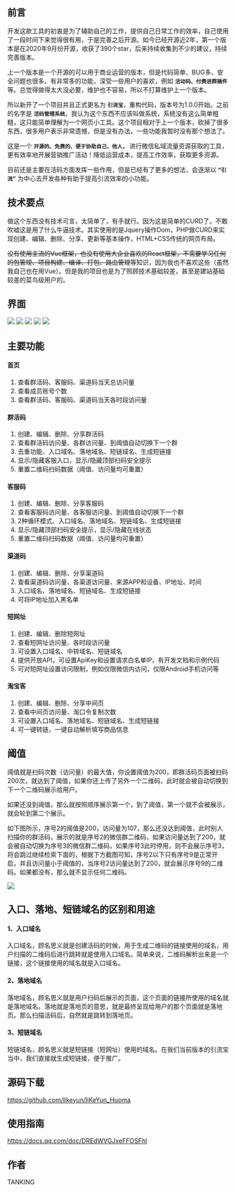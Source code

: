 前言
---
开发这款工具的初衷是为了辅助自己的工作，提供自己日常工作的效率，自己使用了一段时间下来觉得很有用，于是完善之后开源。如今已经开源近2年，第一个版本是在2020年9月份开源，收获了390个star，后来持续收集到不少的建议，持续完善版本。

上一个版本是一个开源的可以用于商业运营的版本，但是代码简单、BUG多、安全问题也很多。有非常多的功能，深受一些用户的喜欢，例如 **`活动码、付费进群插件`** 等。总觉得做得太大没必要，维护也不容易，所以不打算维护上一个版本。


所以新开了一个项目并且正式更名为 **`引流宝`**，重构代码，版本号为1.0.0开始。之前的名字是 **`活码管理系统`**，我认为这个东西不应该叫做系统，系统没有这么简单粗糙，这只能简单理解为一个网页小工具。这个项目相对于上一个版本，砍掉了很多东西，很多用户表示非常遗憾，但是没有办法，一些功能我暂时没有那个想法了。


这是一个 **`开源的、免费的、便于协助自己、他人，`** 进行微信私域流量资源获取的工具，更有效率地开展营销推广活动！降低运营成本，提高工作效率，获取更多资源。

目前还是主要在活码方面发挥一些作用，但是已经有了更多的想法，会逐渐以 **`“引流”`** 为中心去开发各种有助于提高引流效率的小功能。

技术要点
---
做这个东西没有技术可言，太简单了，有手就行。因为这是简单的CURD了，不敢吹嘘这是用了什么牛逼技术。其实使用的是Jquery操作Dom，PHP做CURD来实现创建、编辑、删除、分享、更新等基本操作，HTML+CSS传统的网页布局。

~~没有使用主流的Vue框架，也没有使用大企业喜欢的React框架，不需要学习任何的包管理、项目构建、编译、打包、路由管理~~等知识，因为我也不喜欢这些（虽然我自己也在用Vue）。但是我的项目也是为了照顾技术基础较差，甚至是建站基础较差的菜鸟级用户的。

界面
---
![](https://d1.faiusr.com/4/AAEIABAEGAAggIKSnAYouLrKpAUwsgo4jwc.png)
![](https://d1.faiusr.com/4/AAEIABAEGAAgp4KSnAYo6JeVeDCnCjiXBw.png)
![](https://d1.faiusr.com/4/AAEIABAEGAAgr4KSnAYouOjIugQwrwo4nQc.png)
![](https://d1.faiusr.com/4/AAEIABAEGAAgtYKSnAYokLWoqwQwqwo4lAc.png)
![](https://d1.faiusr.com/4/AAEIABAEGAAgu4KSnAYohuHsoAYwpQo4jQc.png)

主要功能
---
#### 首页
1. 查看群活码、客服码、渠道码当天总访问量
2. 查看成员账号个数
3. 查看群活码、客服码、渠道码当天各时段访问量

#### 群活码
1. 创建、编辑、删除、分享群活码
2. 查看群活码访问量、各群访问量、到阈值自动切换下一个群
3. 去重功能、入口域名、落地域名、短链域名、生成短链接
4. 显示/隐藏客服入口，显示/隐藏顶部扫码安全提示
5. 重置二维码扫码数据（阈值、访问量均可重置）

#### 客服码
1. 创建、编辑、删除、分享客服码
2. 查看客服码访问量、各客服访问量、到阈值自动切换下一个群
3. 2种循环模式、入口域名、落地域名、短链域名、生成短链接
4. 显示/隐藏顶部扫码安全提示，显示/隐藏在线状态
5. 重置二维码扫码数据（阈值、访问量均可重置）

#### 渠道码
1. 创建、编辑、删除、分享渠道码
2. 查看渠道码访问量、各渠道访问量、来源APP和设备、IP地址、时间
3. 入口域名、落地域名、短链域名、生成短链接
4. 可将IP地址加入黑名单

#### 短网址
1. 创建、编辑、删除短网址
2. 查看短网址访问量、各时段访问量
3. 可设置入口域名、中转域名、短链域名
4. 提供开放API，可设置ApiKey和设置请求白名单IP，有开发文档和示例代码
5. 可对短网址设置访问限制，例如仅限微信内访问，仅限Android手机访问等

#### 淘宝客
1. 创建、编辑、删除、分享中间页
2. 查看中间页访问量、淘口令复制次数
3. 可设置入口域名、落地域名、短链域名、生成短链接
4. 可一键转链，一键自动解析填写商品信息

阈值
---
阈值就是扫码次数（访问量）的最大值，你设置阈值为200，即群活码页面被扫码200次，就达到了阈值，如果你还上传了另外一个二维码，此时就会被自动切换到下一个二维码展示给用户。

如果还没到阈值，那么就按照顺序展示第一个，到了阈值，第一个就不会被展示，就会轮到第二个展示。

如下图所示，序号2的阈值是200，访问量为107，那么还没达到阈值，此时别人扫描你的群活码，展示的就是序号2的微信群二维码，如果访问量达到了200，就会被自动切换为序号3的微信群二维码，如果序号3此时停用，则不会展示序号3，将会跳过继续检索下面的，根据下方截图可知，序号2以下只有序号9是正常开启，并且访问量小于阈值的，当序号2访问量达到了200，就会展示序号9的二维码。如果都没有，那么就不显示任何二维码。

![](https://d1.faiusr.com/4/AAEIABAEGAAgwIOSnAYo_c2N4gEwlwY4nAQ.png)

入口、落地、短链域名的区别和用途
---
#### 1、入口域名
入口域名，顾名思义就是创建活码的时候，用于生成二维码的链接使用的域名，用户扫描的二维码后进行跳转就是使用入口域名。简单来说，二维码解析出来是一个链接，这个链接使用的域名就是入口域名。

#### 2、落地域名
落地域名，顾名思义就是用户扫码后展示的页面，这个页面的链接所使用的域名就是落地域名。落地就是落地页的意思，就是最终呈现给用户的那个页面就是落地页。那么扫描活码后，自然就是跳转到落地页。

#### 3、短链域名
短链域名，顾名思义就是短链接（短网址）使用的域名。在我们当前版本的引流宝当中，我们直接就生成短链接，便于推广。

源码下载
---
https://github.com/likeyun/liKeYun_Huoma

使用指南
---
https://docs.qq.com/doc/DREdWVGJxeFFOSFhI

作者
---
TANKING
